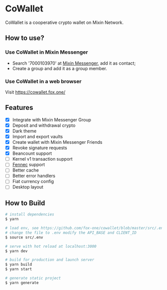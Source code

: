 # CoWallet

CoWallet is a cooperative crypto wallet on Mixin Network.

## How to use?

### Use CoWallet in Mixin Messenger

- Search '7000103970' at [Mixin Messenger](https://mixin.one/messenger), add it as contact;
- Create a group and add it as a group member.

### Use CoWallet in a web browser

Visit https://cowallet.fox.one/

## Features

- [x] Integrate with Mixin Messenger Group
- [x] Deposit and withdrawal crypto
- [x] Dark theme
- [x] Import and export vaults
- [x] Create wallet with Mixin Messenger Friends
- [x] Revoke signature requests
- [x] Beancount support
- [ ] Kernel v1 transaction support
- [ ] [Fennec](https://github.com/fox-one/fennec) support
- [ ] Better cache
- [ ] Better error handlers
- [ ] Fiat currency config
- [ ] Desktop layout

## How to Build

```bash
# install dependencies
$ yarn

# load env, see https://github.com/fox-one/cowallet/blob/master/src/.env.example
# change the file to .env modify the API_BASE and CLIENT_ID
$ source src/.env

# serve with hot reload at localhost:3000
$ yarn dev

# build for production and launch server
$ yarn build
$ yarn start

# generate static project
$ yarn generate
```
